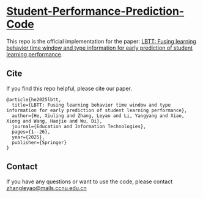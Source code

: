 # [Student-Performance-Prediction-Code](https://github.com/CCNULyz/Student-Performance-Prediction-Code)

This repo is the official implementation for the paper: [LBTT: Fusing learning behavior time window and type information for early prediction of student learning performance](https://link.springer.com/article/10.1007/s10639-025-13628-z).

## Cite

If you find this repo helpful, please cite our paper.

```
@article{he2025lbtt,
  title={LBTT: Fusing learning behavior time window and type information for early prediction of student learning performance},
  author={He, Xiuling and Zhang, Leyao and Li, Yangyang and Xiao, Xiong and Wang, Haojie and Wu, Di},
  journal={Education and Information Technologies},
  pages={1--26},
  year={2025},
  publisher={Springer}
}
```

## Contact

If you have any questions or want to use the code, please contact zhangleyao@mails.ccnu.edu.cn

